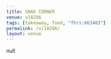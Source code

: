 ```yaml
---
title: SNAX CORNER
venue: v18286
tags: [takeaway, food, "fhrs:663403"]
permalink: /v/18286/
layout: venue
---
```

null